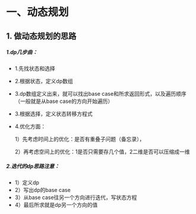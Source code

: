 # 一、动态规划
## 1. 做动态规划的思路
##### 1.dp几步曲：
* 1.先找状态和选择
* 2.根据状态，定义dp数组
* 3.dp数组定义出来，就可以找出base case和所求返回形式，以及遍历顺序（一般就是从base case的方向开始遍历）
* 3.根据选择，定义状态转移方程式
* 4.优化方面：
    
  1）先考虑时间上的优化：是否有重叠子问题（备忘录），

  2）再考虑空间上的优化：1是否只需要存几个值，2二维是否可以压缩成一维

#####  2.迭代的dp思路注意：
* 1）定义dp
* 2）写出dp的base case
* 3）从base case往另一个方向进行迭代，写状态方程
* 4）最后所求就是dp另一个方向的值